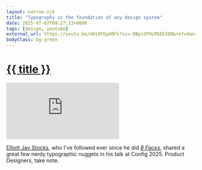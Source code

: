 ```yaml
---
layout: narrow.njk
title: "Typography is the foundation of any design system"
date: 2025-07-07T09:27:13+0000
tags: [design, youtube]
external_url: https://youtu.be/n0iAYEpU0Fk?si=-DBpi2PULMSEKIQ0&ref=daniel.pizza
bodyClass: bg-green
---
```


<h1><a href="{{ external_url }}">{{ title }}</a></h1>

<div class="mt-7 relative w-full pb-[56.25%] overflow-hidden">
  <iframe
    class="absolute top-0 left-0 w-full h-full"
    src="https://www.youtube-nocookie.com/embed/n0iAYEpU0Fk?si=-DBpi2PULMSEKIQ0&amp;controls=0" 
    title="YouTube video player"
    frameborder="0"
    allow="accelerometer; autoplay; clipboard-write; encrypted-media; gyroscope; picture-in-picture; web-share"
    referrerpolicy="strict-origin-when-cross-origin"
    allowfullscreen>
  </iframe>
</div>

[Elliott Jay Stocks](https://elliotjaystocks.com/?ref=daniel.pizza "Elliott Jay Stocks's personal website"), who I've followed ever since he did [_8 Faces_](https://8faces.com/?ref=daniel.pizza "8 Faces Magazine"), shared a great few nerdy typographic nuggets in his talk at Config 2025. Product Designers, take note.
